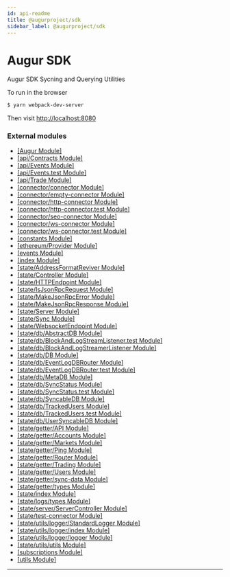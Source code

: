 ```yaml
---
id: api-readme
title: @augurproject/sdk
sidebar_label: @augurproject/sdk
---
```


Augur SDK
=========

Augur SDK Sycning and Querying Utilities

To run in the browser

```sh
$ yarn webpack-dev-server
```

Then visit [http://localhost:8080](http://localhost:8080)

### External modules

* [[Augur Module]](api-modules-augur-module.md)
* [[api/Contracts Module]](api-modules-api-contracts-module.md)
* [[api/Events Module]](api-modules-api-events-module.md)
* [[api/Events.test Module]](api-modules-api-events-test-module.md)
* [[api/Trade Module]](api-modules-api-trade-module.md)
* [[connector/connector Module]](api-modules-connector-connector-module.md)
* [[connector/empty-connector Module]](api-modules-connector-empty-connector-module.md)
* [[connector/http-connector Module]](api-modules-connector-http-connector-module.md)
* [[connector/http-connector.test Module]](api-modules-connector-http-connector-test-module.md)
* [[connector/seo-connector Module]](api-modules-connector-seo-connector-module.md)
* [[connector/ws-connector Module]](api-modules-connector-ws-connector-module.md)
* [[connector/ws-connector.test Module]](api-modules-connector-ws-connector-test-module.md)
* [[constants Module]](api-modules-constants-module.md)
* [[ethereum/Provider Module]](api-modules-ethereum-provider-module.md)
* [[events Module]](api-modules-events-module.md)
* [[index Module]](api-modules-index-module.md)
* [[state/AddressFormatReviver Module]](api-modules-state-addressformatreviver-module.md)
* [[state/Controller Module]](api-modules-state-controller-module.md)
* [[state/HTTPEndpoint Module]](api-modules-state-httpendpoint-module.md)
* [[state/IsJsonRpcRequest Module]](api-modules-state-isjsonrpcrequest-module.md)
* [[state/MakeJsonRpcError Module]](api-modules-state-makejsonrpcerror-module.md)
* [[state/MakeJsonRpcResponse Module]](api-modules-state-makejsonrpcresponse-module.md)
* [[state/Server Module]](api-modules-state-server-module.md)
* [[state/Sync Module]](api-modules-state-sync-module.md)
* [[state/WebsocketEndpoint Module]](api-modules-state-websocketendpoint-module.md)
* [[state/db/AbstractDB Module]](api-modules-state-db-abstractdb-module.md)
* [[state/db/BlockAndLogStreamListener.test Module]](api-modules-state-db-blockandlogstreamlistener-test-module.md)
* [[state/db/BlockAndLogStreamerListener Module]](api-modules-state-db-blockandlogstreamerlistener-module.md)
* [[state/db/DB Module]](api-modules-state-db-db-module.md)
* [[state/db/EventLogDBRouter Module]](api-modules-state-db-eventlogdbrouter-module.md)
* [[state/db/EventLogDBRouter.test Module]](api-modules-state-db-eventlogdbrouter-test-module.md)
* [[state/db/MetaDB Module]](api-modules-state-db-metadb-module.md)
* [[state/db/SyncStatus Module]](api-modules-state-db-syncstatus-module.md)
* [[state/db/SyncStatus.test Module]](api-modules-state-db-syncstatus-test-module.md)
* [[state/db/SyncableDB Module]](api-modules-state-db-syncabledb-module.md)
* [[state/db/TrackedUsers Module]](api-modules-state-db-trackedusers-module.md)
* [[state/db/TrackedUsers.test Module]](api-modules-state-db-trackedusers-test-module.md)
* [[state/db/UserSyncableDB Module]](api-modules-state-db-usersyncabledb-module.md)
* [[state/getter/API Module]](api-modules-state-getter-api-module.md)
* [[state/getter/Accounts Module]](api-modules-state-getter-accounts-module.md)
* [[state/getter/Markets Module]](api-modules-state-getter-markets-module.md)
* [[state/getter/Ping Module]](api-modules-state-getter-ping-module.md)
* [[state/getter/Router Module]](api-modules-state-getter-router-module.md)
* [[state/getter/Trading Module]](api-modules-state-getter-trading-module.md)
* [[state/getter/Users Module]](api-modules-state-getter-users-module.md)
* [[state/getter/sync-data Module]](api-modules-state-getter-sync-data-module.md)
* [[state/getter/types Module]](api-modules-state-getter-types-module.md)
* [[state/index Module]](api-modules-state-index-module.md)
* [[state/logs/types Module]](api-modules-state-logs-types-module.md)
* [[state/server/ServerController Module]](api-modules-state-server-servercontroller-module.md)
* [[state/test-connector Module]](api-modules-state-test-connector-module.md)
* [[state/utils/logger/StandardLogger Module]](api-modules-state-utils-logger-standardlogger-module.md)
* [[state/utils/logger/index Module]](api-modules-state-utils-logger-index-module.md)
* [[state/utils/logger/logger Module]](api-modules-state-utils-logger-logger-module.md)
* [[state/utils/utils Module]](api-modules-state-utils-utils-module.md)
* [[subscriptions Module]](api-modules-subscriptions-module.md)
* [[utils Module]](api-modules-utils-module.md)

---

